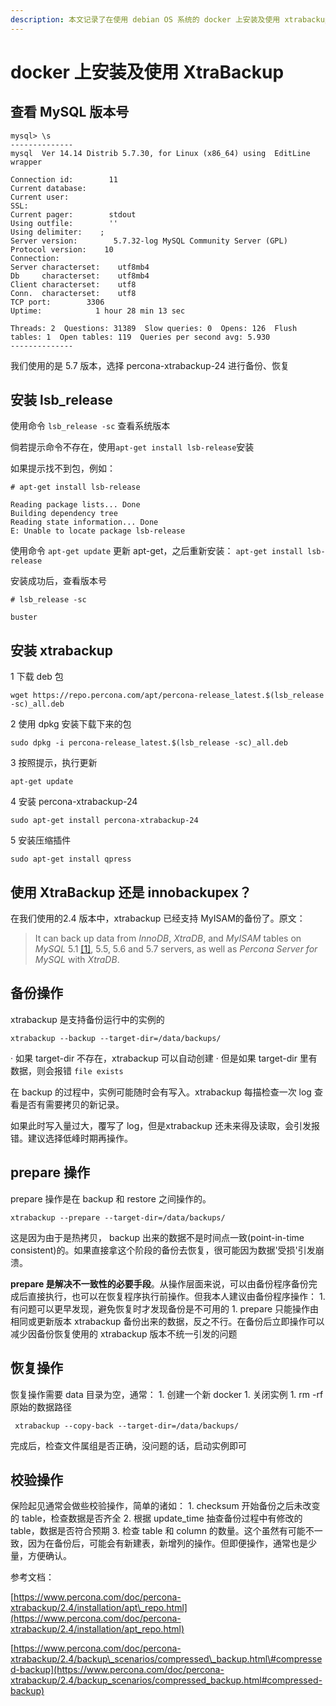 ```yaml
---
description: 本文记录了在使用 debian OS 系统的 docker 上安装及使用 xtrabackup 的实践
---
```


# docker 上安装及使用 XtraBackup

## 查看 MySQL 版本号

```text
mysql> \s
--------------
mysql  Ver 14.14 Distrib 5.7.30, for Linux (x86_64) using  EditLine wrapper

Connection id:        11
Current database:
Current user:
SSL:
Current pager:        stdout
Using outfile:        ''
Using delimiter:    ;
Server version:        5.7.32-log MySQL Community Server (GPL)
Protocol version:    10
Connection:
Server characterset:    utf8mb4
Db     characterset:    utf8mb4
Client characterset:    utf8
Conn.  characterset:    utf8
TCP port:        3306
Uptime:            1 hour 28 min 13 sec

Threads: 2  Questions: 31389  Slow queries: 0  Opens: 126  Flush tables: 1  Open tables: 119  Queries per second avg: 5.930
--------------
```

我们使用的是 5.7 版本，选择 percona-xtrabackup-24 进行备份、恢复

## 安装 lsb\_release

使用命令 `lsb_release -sc` 查看系统版本

倘若提示命令不存在，使用`apt-get install lsb-release`安装

如果提示找不到包，例如：

```text
# apt-get install lsb-release

Reading package lists... Done
Building dependency tree
Reading state information... Done
E: Unable to locate package lsb-release
```

使用命令 `apt-get update` 更新 apt-get，之后重新安装： `apt-get install lsb-release`

安装成功后，查看版本号

```text
# lsb_release -sc

buster
```

## 安装 xtrabackup

1 下载 deb 包

```text
wget https://repo.percona.com/apt/percona-release_latest.$(lsb_release -sc)_all.deb
```

2 使用 dpkg 安装下载下来的包

```text
sudo dpkg -i percona-release_latest.$(lsb_release -sc)_all.deb
```

3 按照提示，执行更新

```text
apt-get update
```

4 安装 percona-xtrabackup-24

```text
sudo apt-get install percona-xtrabackup-24
```

5 安装压缩插件

```text
sudo apt-get install qpress
```

## 使用 XtraBackup 还是 innobackupex？

在我们使用的2.4 版本中，xtrabackup 已经支持 MyISAM的备份了。原文：

> It can back up data from _InnoDB_, _XtraDB_, and _MyISAM_ tables on _MySQL_ 5.1 [\[1\]](https://www.percona.com/doc/percona-xtrabackup/2.4/index.html#n-1), 5.5, 5.6 and 5.7 servers, as well as _Percona Server for MySQL_ with _XtraDB_.

## 备份操作

xtrabackup 是支持备份运行中的实例的

```text
xtrabackup --backup --target-dir=/data/backups/
```

· 如果 target-dir 不存在，xtrabackup 可以自动创建 · 但是如果 target-dir 里有数据，则会报错 `file exists`

在 backup 的过程中，实例可能随时会有写入。xtrabackup 每描检查一次 log 查看是否有需要拷贝的新记录。

如果此时写入量过大，覆写了 log，但是xtrabackup 还未来得及读取，会引发报错。建议选择低峰时期再操作。

## prepare 操作

prepare 操作是在 backup 和 restore 之间操作的。

```text
xtrabackup --prepare --target-dir=/data/backups/
```

这是因为由于是热拷贝， backup 出来的数据不是时间点一致\(point-in-time consistent\)的。如果直接拿这个阶段的备份去恢复，很可能因为数据'受损'引发崩溃。

**prepare 是解决不一致性的必要手段**。从操作层面来说，可以由备份程序备份完成后直接执行，也可以在恢复程序执行前操作。但我本人建议由备份程序操作： 1. 有问题可以更早发现，避免恢复时才发现备份是不可用的 1. prepare 只能操作由相同或更新版本 xtrabackup 备份出来的数据，反之不行。在备份后立即操作可以减少因备份恢复使用的 xtrabackup 版本不统一引发的问题

## 恢复操作

恢复操作需要 data 目录为空，通常： 1. 创建一个新 docker 1. 关闭实例 1. rm -rf 原始的数据路径

```text
 xtrabackup --copy-back --target-dir=/data/backups/
```

完成后，检查文件属组是否正确，没问题的话，启动实例即可

## 校验操作

保险起见通常会做些校验操作，简单的诸如： 1. checksum 开始备份之后未改变的 table，检查数据是否齐全 2. 根据 update\_time 抽查备份过程中有修改的 table，数据是否符合预期 3. 检查 table 和 column 的数量。这个虽然有可能不一致，因为在备份后，可能会有新建表，新增列的操作。但即便操作，通常也是少量，方便确认。

  
  
 参考文档：

  [https://www.percona.com/doc/percona-xtrabackup/2.4/installation/apt\_repo.html](https://www.percona.com/doc/percona-xtrabackup/2.4/installation/apt_repo.html)

  [https://www.percona.com/doc/percona-xtrabackup/2.4/backup\_scenarios/compressed\_backup.html\#compressed-backup](https://www.percona.com/doc/percona-xtrabackup/2.4/backup_scenarios/compressed_backup.html#compressed-backup)

